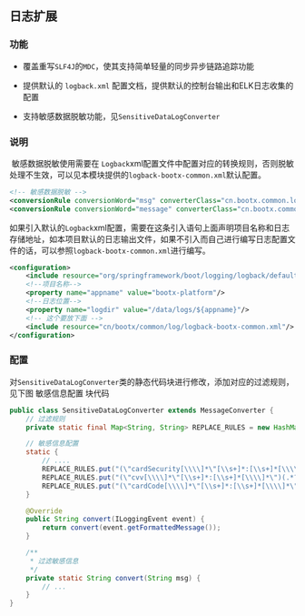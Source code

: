 
## 日志扩展

### 功能

- 覆盖重写`SLF4J`的`MDC`，使其支持简单轻量的同步异步链路追踪功能

- 提供默认的 `logback.xml` 配置文档，提供默认的控制台输出和ELK日志收集的配置

- 支持敏感数据脱敏功能，见`SensitiveDataLogConverter`

### 说明

​	敏感数据脱敏使用需要在 `Logback`xml配置文件中配置对应的转换规则，否则脱敏处理不生效，可以见本模块提供的`logback-bootx-common.xml`默认配置。

```xml
<!-- 敏感数据脱敏 -->
<conversionRule conversionWord="msg" converterClass="cn.bootx.common.log.handler.SensitiveDataLogConverter"/>
<conversionRule conversionWord="message" converterClass="cn.bootx.common.log.handler.SensitiveDataLogConverter"/>
```

如果引入默认的`Logback`xml配置，需要在这条引入语句上面声明项目名称和日志存储地址，如本项目默认的日志输出文件，如果不引入而自己进行编写日志配置文件的话，可以参照`logback-bootx-common.xml`进行编写。

```xml
<configuration>
    <include resource="org/springframework/boot/logging/logback/defaults.xml"/>
    <!--项目名称-->
    <property name="appname" value="bootx-platform"/>
    <!--日志位置-->
    <property name="logdir" value="/data/logs/${appname}"/>
    <!-- 这个要放下面 -->
    <include resource="cn/bootx/common/log/logback-bootx-common.xml"/>
</configuration>
```

### 配置

对`SensitiveDataLogConverter`类的静态代码块进行修改，添加对应的过滤规则，见下图 敏感信息配置 块代码

```java
public class SensitiveDataLogConverter extends MessageConverter {
	// 过滤规则
    private static final Map<String, String> REPLACE_RULES = new HashMap<>();

    // 敏感信息配置
    static {
        // ....
        REPLACE_RULES.put("(\"cardSecurity[\\\\]*\"[\\s+]*:[\\s+]*[\\\\]*\")(.*?)([\\\\]*\")","$1****$3");
        REPLACE_RULES.put("(\"cvv[\\\\]*\"[\\s+]*:[\\s+]*[\\\\]*\")(.*?)([\\\\]*\")","$1****$3");
        REPLACE_RULES.put("(\"cardCode[\\\\]*\"[\\s+]*:[\\s+]*[\\\\]*\")(.*?)([\\\\]*\")","$1****$3");
    }

    @Override
    public String convert(ILoggingEvent event) {
        return convert(event.getFormattedMessage());
    }

    /**
     * 过滤敏感信息
     */
    private static String convert(String msg) {
        // ...
    }
}
```

